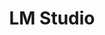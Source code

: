---
codehost: https://github.com/https://github.com/lmstudio-ai
logohandle: lmstudioai
sort: lmstudio
title: LM Studio
twitter: https://x.com/LMStudioAI
website: https://lmstudio.ai/
---